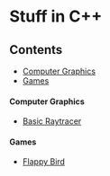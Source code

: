 # Stuff in C++
## Contents
- [Computer Graphics](#computer-graphics)
- [Games](#games)

#### Computer Graphics
* [Basic Raytracer](https://github.com/dmoore04/raytracer)

#### Games
* [Flappy Bird](https://github.com/dmoore04/flappy-bird)

